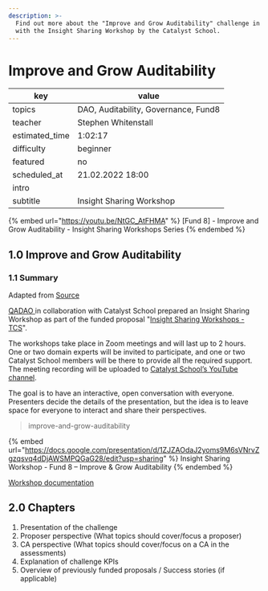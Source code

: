 ```yaml
---
description: >-
  Find out more about the "Improve and Grow Auditability" challenge in Fund 8
  with the Insight Sharing Workshop by the Catalyst School.
---
```


# Improve and Grow Auditability

| key             | value                                |
| --------------- | ------------------------------------ |
| topics          | DAO, Auditability, Governance, Fund8 |
| teacher         | Stephen Whitenstall                  |
| estimated\_time | 1:02:17                              |
| difficulty      | beginner                             |
| featured        | no                                   |
| scheduled\_at   | 21.02.2022 18:00                     |
| intro           |                                      |
| subtitle        | Insight Sharing Workshop             |

{% embed url="https://youtu.be/NtGC_AtFHMA" %}
\[Fund 8] - Improve and Grow Auditability - Insight Sharing Workshops Series
{% endembed %}

## 1.0 Improve and Grow Auditability

### 1.1 Summary

Adapted from [Source](https://quality-assurance-dao.gitbook.io/f8-improve-and-grow-auditability/insight-sharing/insight-sharing)

[QADAO ](https://quality-assurance-dao.github.io)in collaboration with Catalyst School prepared an Insight Sharing Workshop as part of the funded proposal "[Insight Sharing Workshops - TCS](https://cardano.ideascale.com/c/idea/384064)".

The workshops take place in Zoom meetings and will last up to 2 hours. One or two domain experts will be invited to participate, and one or two Catalyst School members will be there to provide all the required support. The meeting recording will be uploaded to [Catalyst School’s YouTube channel](https://www.youtube.com/channel/UCIPvRvMoxhmHLUuPPcsMmmg/videos).

The goal is to have an interactive, open conversation with everyone. Presenters decide the details of the presentation, but the idea is to leave space for everyone to interact and share their perspectives.

> improve-and-grow-auditability

{% embed url="https://docs.google.com/presentation/d/1ZJZAOdaJ2yoms9M6sVNrvZgzqsvq4dDjAWSMPQGaG28/edit?usp=sharing" %}
Insight Sharing Workshop - Fund 8 – Improve & Grow Auditability
{% endembed %}

[Workshop documentation](https://quality-assurance-dao.gitbook.io/f8-improve-and-grow-auditability/insight-sharing/insight-sharing#auditability-insight-sharing-workshop)

## 2.0 Chapters

1. Presentation of the challenge
2. Proposer perspective (What topics should cover/focus a proposer)
3. CA perspective (What topics should cover/focus on a CA in the assessments)
4. Explanation of challenge KPIs
5. Overview of previously funded proposals / Success stories (if applicable)
